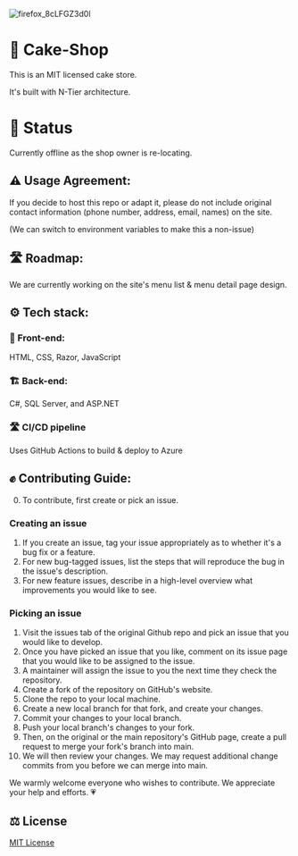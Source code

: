 ![firefox_8cLFGZ3d0l](https://github.com/user-attachments/assets/7a903887-1991-4da9-947b-825f5a71360c)

# 🎂 Cake-Shop

This is an MIT licensed cake store.

It's built with N-Tier architecture.

# 🔴 Status

Currently offline as the shop owner is re-locating.

## ⚠️ Usage Agreement:

If you decide to host this repo or adapt it,
please do not include original contact information (phone number, address, email, names) on the site.

(We can switch to environment variables to make this a non-issue)

## 🛣️ Roadmap:

We are currently working on the site's menu list & menu detail page design.

## ⚙️ Tech stack:

### 🏡 Front-end:

HTML, CSS, Razor, JavaScript

### 🏗️ Back-end:

C#, SQL Server, and ASP.NET

### 🛣️ CI/CD pipeline

Uses GitHub Actions to build & deploy to Azure

## ✊ Contributing Guide:

0. To contribute, first create or pick an issue.

### Creating an issue 
1. If you create an issue, tag your issue appropriately as to whether it's a bug fix or a feature.
2. For new bug-tagged issues, list the steps that will reproduce the bug in the issue's description.
3. For new feature issues, describe in a high-level overview what improvements you would like to see.


### Picking an issue
1. Visit the issues tab of the original Github repo and pick an issue that you would like to develop.
3. Once you have picked an issue that you like, comment on its issue page that you would like to be assigned to the issue.
4. A maintainer will assign the issue to you the next time they check the repository.
5. Create a fork of the repository on GitHub's website.
6. Clone the repo to your local machine.
7. Create a new local branch for that fork, and create your changes. 
8. Commit your changes to your local branch.
9. Push your local branch's changes to your fork.
10. Then, on the original or the main repository's GitHub page, create a pull request to merge your fork's branch into main.
11. We will then review your changes. We may request additional change commits from you before we can merge into main.

We warmly welcome everyone who wishes to contribute. We appreciate your help and efforts. 💗

## ⚖️ License

[MIT License](https://github.com/applesea2/Cake-Shop/blob/main/LICENSE)
